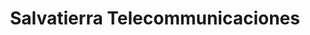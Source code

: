 ---
title: "Salvatierra Telecommunicaciones"
url: /torrox-costa/salvatierra-telecommunicaciones/
shop: Elektronik
---